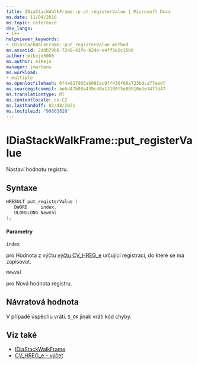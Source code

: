 ```yaml
---
title: IDiaStackWalkFrame::p ut_registerValue | Microsoft Docs
ms.date: 11/04/2016
ms.topic: reference
dev_langs:
- C++
helpviewer_keywords:
- IDiaStackWalkFrame::put_registerValue method
ms.assetid: 2d8b79b6-7240-43fe-b24e-e4ff3e2c15b0
author: mikejo5000
ms.author: mikejo
manager: jmartens
ms.workload:
- multiple
ms.openlocfilehash: 6f4a827d05ab091ac9ff436f08a723bdca77eedf
ms.sourcegitcommit: ae6d47b09a439cd0e13180f5e89510e3e347fd47
ms.translationtype: MT
ms.contentlocale: cs-CZ
ms.lasthandoff: 02/08/2021
ms.locfileid: "99863828"
---
```

# <a name="idiastackwalkframeput_registervalue"></a>IDiaStackWalkFrame::put_registerValue
Nastaví hodnotu registru.

## <a name="syntax"></a>Syntaxe

```C++
HRESULT put_registerValue ( 
   DWORD     index,
   ULONGLONG NewVal
);
```

#### <a name="parameters"></a>Parametry
 `index`

pro Hodnota z výčtu [výčtu CV_HREG_e](../../debugger/debug-interface-access/cv-hreg-e.md) určující registraci, do které se má zapisovat.

 `NewVal`

pro Nová hodnota registru.

## <a name="return-value"></a>Návratová hodnota
 V případě úspěchu vrátí. `S_OK` jinak vrátí kód chyby.

## <a name="see-also"></a>Viz také
- [IDiaStackWalkFrame](../../debugger/debug-interface-access/idiastackwalkframe.md)
- [CV_HREG_e – výčet](../../debugger/debug-interface-access/cv-hreg-e.md)